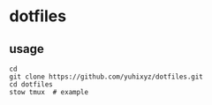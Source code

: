 # dotfiles

## usage

```
cd
git clone https://github.com/yuhixyz/dotfiles.git
cd dotfiles
stow tmux  # example
```
